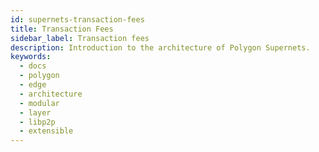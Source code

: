 ```yaml
---
id: supernets-transaction-fees
title: Transaction Fees
sidebar_label: Transaction fees
description: Introduction to the architecture of Polygon Supernets.
keywords:
  - docs
  - polygon
  - edge
  - architecture
  - modular
  - layer
  - libp2p
  - extensible
---
```

